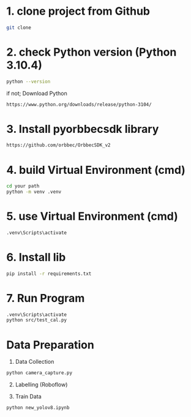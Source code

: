# 1. clone project from Github
```bash
git clone 
```
# 2. check Python version (Python 3.10.4)
```bash
python --version
```
if not; Download Python
```bash
https://www.python.org/downloads/release/python-3104/
```
# 3. Install pyorbbecsdk library
```bash
https://github.com/orbbec/OrbbecSDK_v2
```
# 4. build Virtual Environment (cmd)
```bash
cd your path
python -m venv .venv
```
# 5. use Virtual Environment (cmd)
```bash
.venv\Scripts\activate
```
# 6. Install lib
```bash
pip install -r requirements.txt
```
# 7. Run Program
```bash
.venv\Scripts\activate
python src/test_cal.py
```

# Data Preparation

1. Data Collection
```bash
python camera_capture.py
```
2. Labelling (Roboflow)

3. Train Data
```bash
python new_yolov8.ipynb
```
```